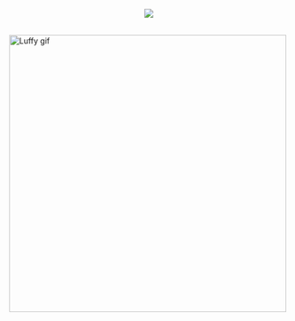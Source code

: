 <p align="center">
  <img src="https://capsule-render.vercel.app/api?text=It%20is%20not%20over%20until%20I%20win&animation=fadeIn&type=waving&color=gradient&height=100&fontSize=50"/>
</p>
<br>
<img src="https://tenor.com/seGUe5Up0qz.gif" alt="Luffy gif" width="500">

<!--
**KinitaL/KinitaL** is a ✨ _special_ ✨ repository because its `README.md` (this file) appears on your GitHub profile.

Here are some ideas to get you started:

- 🔭 I’m currently working on ...
- 🌱 I’m currently learning ...
- 👯 I’m looking to collaborate on ...
- 🤔 I’m looking for help with ...
- 💬 Ask me about ...
- 📫 How to reach me: ...
- 😄 Pronouns: ...
- ⚡ Fun fact: ...
-->
